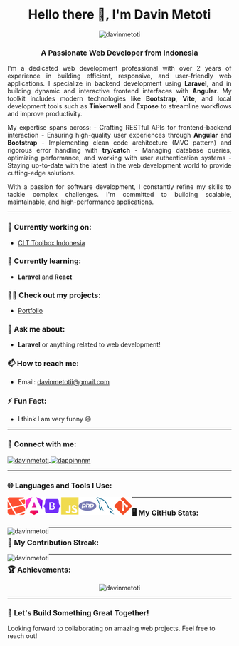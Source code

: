 <h1 align="center">Hello there 👋, I'm <strong>Davin Metoti</strong></h1>
<p align="center">
  <img src="https://komarev.com/ghpvc/?username=davinmetoti&label=Profile%20views&color=0e75b6&style=flat" alt="davinmetoti" />
</p>

<h3 align="center">A Passionate Web Developer from Indonesia</h3>

<p align="justify"> 
  I'm a dedicated web development professional with over 2 years of experience in building efficient, responsive, and user-friendly web applications. I specialize in backend development using <strong>Laravel</strong>, and in building dynamic and interactive frontend interfaces with <strong>Angular</strong>. My toolkit includes modern technologies like <strong>Bootstrap</strong>, <strong>Vite</strong>, and local development tools such as <strong>Tinkerwell</strong> and <strong>Expose</strong> to streamline workflows and improve productivity.
</p>

<p align="justify">
  My expertise spans across:
  - Crafting RESTful APIs for frontend-backend interaction
  - Ensuring high-quality user experiences through <strong>Angular</strong> and <strong>Bootstrap</strong>
  - Implementing clean code architecture (MVC pattern) and rigorous error handling with <strong>try/catch</strong>
  - Managing database queries, optimizing performance, and working with user authentication systems
  - Staying up-to-date with the latest in the web development world to provide cutting-edge solutions.
</p>

<p align="justify">
  With a passion for software development, I constantly refine my skills to tackle complex challenges. I'm committed to building scalable, maintainable, and high-performance applications.
</p>

---

### 🔭 Currently working on:
- [CLT Toolbox Indonesia](https://clttoolbox.com/)

### 🌱 Currently learning:
- **Laravel** and **React**

### 👨‍💻 Check out my projects:
- [Portfolio](https://davinmetoti.github.io/portofoliodapin/)

### 💬 Ask me about:
- **Laravel** or anything related to web development!

### 📫 How to reach me:
- Email: [davinmetotii@gmail.com](mailto:davinmetotii@gmail.com)

### ⚡ Fun Fact:
- I think I am very funny 😄

---

### 🔗 Connect with me:
<p align="left">
  <a href="https://linkedin.com/in/davinmetoti" target="blank">
    <img align="center" src="https://raw.githubusercontent.com/rahuldkjain/github-profile-readme-generator/master/src/images/icons/Social/linked-in-alt.svg" alt="davinmetoti" height="30" width="40" />
  </a>
  <a href="https://instagram.com/dappinnnm" target="blank">
    <img align="center" src="https://raw.githubusercontent.com/rahuldkjain/github-profile-readme-generator/master/src/images/icons/Social/instagram.svg" alt="dappinnnm" height="30" width="40" />
  </a>
</p>

---

### 🌐 Languages and Tools I Use:
<p align="left">
  <img align="left" src="https://raw.githubusercontent.com/devicons/devicon/master/icons/laravel/laravel-plain.svg" alt="Laravel" height="40" width="40" />
  <img align="left" src="https://raw.githubusercontent.com/devicons/devicon/master/icons/angular/angular-original.svg" alt="Angular" height="40" width="40" />
  <img align="left" src="https://raw.githubusercontent.com/devicons/devicon/master/icons/bootstrap/bootstrap-plain.svg" alt="Bootstrap" height="40" width="40" />
  <img align="left" src="https://raw.githubusercontent.com/devicons/devicon/master/icons/javascript/javascript-plain.svg" alt="JavaScript" height="40" width="40" />
  <img align="left" src="https://raw.githubusercontent.com/devicons/devicon/master/icons/php/php-plain.svg" alt="PHP" height="40" width="40" />
  <img align="left" src="https://raw.githubusercontent.com/devicons/devicon/master/icons/mysql/mysql-plain.svg" alt="MySQL" height="40" width="40" />
  <img align="left" src="https://raw.githubusercontent.com/devicons/devicon/master/icons/git/git-plain.svg" alt="Git" height="40" width="40" />
</p>

---

### 🖥️ My GitHub Stats:
<p align="left">
  <img align="left" src="https://github-readme-stats.vercel.app/api?username=davinmetoti&show_icons=true&locale=en" alt="davinmetoti" />
</p>

---

### 🚀 My Contribution Streak:
<p align="left">
  <img align="left" src="https://github-readme-streak-stats.herokuapp.com/?user=davinmetoti&" alt="davinmetoti" />
</p>

---

### 🏆 Achievements:
<p align="center">
  <img src="https://github-profile-trophy.vercel.app/?username=davinmetoti&theme=juicyfresh&row=1&column=6" alt="davinmetoti" />
</p>

---

### 📍 Let's Build Something Great Together!
Looking forward to collaborating on amazing web projects. Feel free to reach out! 
